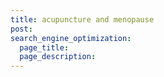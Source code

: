 ```yaml
---
title: acupuncture and menopause
post: 
search_engine_optimization:
  page_title:
  page_description:
---
```

